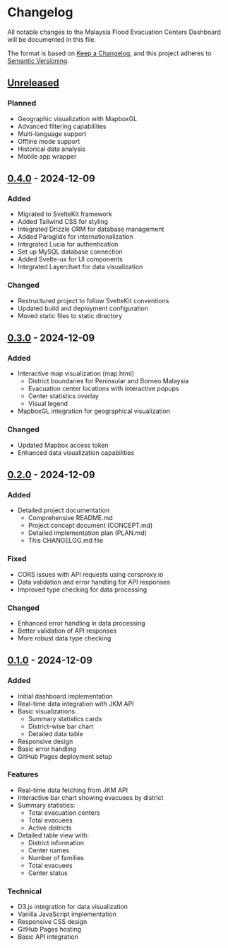 # Changelog

All notable changes to the Malaysia Flood Evacuation Centers Dashboard will be documented in this file.

The format is based on [Keep a Changelog](https://keepachangelog.com/en/1.0.0/),
and this project adheres to [Semantic Versioning](https://semver.org/spec/v2.0.0.html).

## [Unreleased]
### Planned
- Geographic visualization with MapboxGL
- Advanced filtering capabilities
- Multi-language support
- Offline mode support
- Historical data analysis
- Mobile app wrapper

## [0.4.0] - 2024-12-09
### Added
- Migrated to SvelteKit framework
- Added Tailwind CSS for styling
- Integrated Drizzle ORM for database management
- Added Paraglide for internationalization
- Integrated Lucia for authentication
- Set up MySQL database connection
- Added Svelte-ux for UI components
- Integrated Layerchart for data visualization

### Changed
- Restructured project to follow SvelteKit conventions
- Updated build and deployment configuration
- Moved static files to static directory

## [0.3.0] - 2024-12-09
### Added
- Interactive map visualization (map.html)
  - District boundaries for Peninsular and Borneo Malaysia
  - Evacuation center locations with interactive popups
  - Center statistics overlay
  - Visual legend
- MapboxGL integration for geographical visualization

### Changed
- Updated Mapbox access token
- Enhanced data visualization capabilities

## [0.2.0] - 2024-12-09
### Added
- Detailed project documentation
  - Comprehensive README.md
  - Project concept document (CONCEPT.md)
  - Detailed implementation plan (PLAN.md)
  - This CHANGELOG.md file

### Fixed
- CORS issues with API requests using corsproxy.io
- Data validation and error handling for API responses
- Improved type checking for data processing

### Changed
- Enhanced error handling in data processing
- Better validation of API responses
- More robust data type checking

## [0.1.0] - 2024-12-09
### Added
- Initial dashboard implementation
- Real-time data integration with JKM API
- Basic visualizations:
  - Summary statistics cards
  - District-wise bar chart
  - Detailed data table
- Responsive design
- Basic error handling
- GitHub Pages deployment setup

### Features
- Real-time data fetching from JKM API
- Interactive bar chart showing evacuees by district
- Summary statistics:
  - Total evacuation centers
  - Total evacuees
  - Active districts
- Detailed table view with:
  - District information
  - Center names
  - Number of families
  - Total evacuees
  - Center status

### Technical
- D3.js integration for data visualization
- Vanilla JavaScript implementation
- Responsive CSS design
- GitHub Pages hosting
- Basic API integration

[Unreleased]: https://github.com/nyem69/banjir/compare/v0.4.0...HEAD
[0.4.0]: https://github.com/nyem69/banjir/compare/v0.3.0...v0.4.0
[0.3.0]: https://github.com/nyem69/banjir/compare/v0.2.0...v0.3.0
[0.2.0]: https://github.com/nyem69/banjir/compare/v0.1.0...v0.2.0
[0.1.0]: https://github.com/nyem69/banjir/releases/tag/v0.1.0
